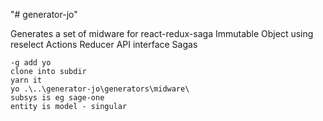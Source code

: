 "# generator-jo" 


Generates a set of midware for react-redux-saga
    Immutable Object using reselect
    Actions
    Reducer
    API interface
    Sagas
    
    -g add yo
    clone into subdir
    yarn it
    yo .\..\generator-jo\generators\midware\
    subsys is eg sage-one
    entity is model - singular
